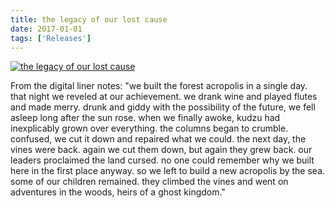```yaml
---
title: the legacy of our lost cause
date: 2017-01-01
tags: ['Releases']
---
```


[![the legacy of our lost cause](/rm_ation/images/the-legacy-of-our-lost-cause.jpg)](https://northerninformation.bandcamp.com/album/the-legacy-of-our-lost-cause)

From the digital liner notes: "we built the forest acropolis in a single day. that night we reveled at our achievement. we drank wine and played flutes and made merry. drunk and giddy with the possibility of the future, we fell asleep long after the sun rose. when we finally awoke, kudzu had inexplicably grown over everything. the columns began to crumble. confused, we cut it down and repaired what we could. the next day, the vines were back. again we cut them down, but again they grew back. our leaders proclaimed the land cursed. no one could remember why we built here in the first place anyway. so we left to build a new acropolis by the sea. some of our children remained. they climbed the vines and went on adventures in the woods, heirs of a ghost kingdom."
